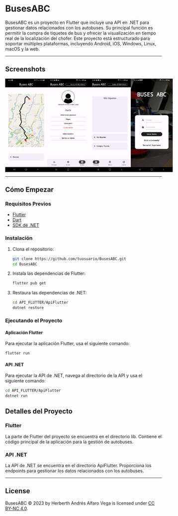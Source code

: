 # BusesABC

BusesABC es un proyecto en Flutter que incluye una API en .NET para gestionar datos relacionados con los autobuses. Su principal función es permitir la compra de tiquetes de bus y ofrecer la visualización en tiempo real de la localización del chofer. Este proyecto está estructurado para soportar múltiples plataformas, incluyendo Android, iOS, Windows, Linux, macOS y la web.

---

## Screenshots
<div Style="display: flex; justify-content: space-evenly;">
<img src="https://github.com/AndresSalch/APP_BUSES/blob/main/Screenshot_20240421-040403.jpg" height="300" />
<img src="https://github.com/AndresSalch/APP_BUSES/blob/main/Screenshot_20240404-203543.jpg" height="300" />
<img src="https://github.com/AndresSalch/APP_BUSES/blob/main/Screenshot_20240404-203530.jpg" height="300" />
<img src="https://github.com/AndresSalch/APP_BUSES/blob/main/Screenshot_20240404-203425.jpg" height="300" />
</div>

---

## Cómo Empezar

### Requisitos Previos

- [Flutter](https://flutter.dev/docs/get-started/install)
- [Dart](https://dart.dev/get-dart)
- [SDK de .NET](https://dotnet.microsoft.com/download)

### Instalación

1. Clona el repositorio:
    ```sh
    git clone https://github.com/tuusuario/BusesABC.git
    cd BusesABC
    ```

2. Instala las dependencias de Flutter:
    ```sh
    flutter pub get
    ```

3. Restaura las dependencias de .NET:
    ```sh
    cd API_FLUTTER/ApiFlutter
    dotnet restore
    ```

### Ejecutando el Proyecto

#### Aplicación Flutter

Para ejecutar la aplicación Flutter, usa el siguiente comando:
```sh
flutter run
```

#### API .NET

Para ejecutar la API de .NET, navega al directorio de la API y usa el siguiente comando:

```sh
cd API_FLUTTER/ApiFlutter
dotnet run

```

## Detalles del Proyecto

### Flutter

La parte de Flutter del proyecto se encuentra en el directorio lib. Contiene el código principal de la aplicación para la gestión de autobuses.

### API .NET

La API de .NET se encuentra en el directorio ApiFlutter. Proporciona los endpoints para gestionar los datos relacionados con los autobuses.

---

## License

BusesABC © 2023 by Herberth Andrés Alfaro Vega is licensed under [CC BY-NC 4.0](https://creativecommons.org/licenses/by-nc/4.0/).

